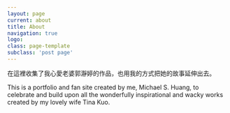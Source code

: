 ```yaml
---
layout: page
current: about
title: About
navigation: true
logo:
class: page-template
subclass: 'post page'
---
```


在這裡收集了我心愛老婆郭瀞婷的作品，也用我的方式把她的故事延伸出去。

This is a portfolio and fan site created by me, Michael S. Huang, to celebrate and build upon all the wonderfully inspirational and wacky works created by my lovely wife Tina Kuo.



